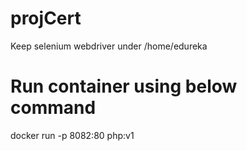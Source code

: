 # projCert
Keep selenium webdriver under  /home/edureka

# Run container using below command
docker run -p 8082:80 php:v1
